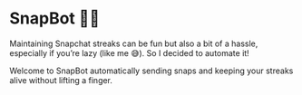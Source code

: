 # SnapBot 🤖📸

Maintaining Snapchat streaks can be fun but also a bit of a hassle, especially if you’re lazy (like me 😅). So I decided to automate it!

Welcome to SnapBot automatically sending snaps and keeping your streaks alive without lifting a finger.


